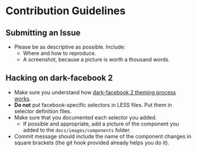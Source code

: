 
Contribution Guidelines
=======================

Submitting an Issue
-------------------
* Please be as descriptive as possible. Include:
  * Where and how to reproduce.
  * A screenshot, because a picture is worth a thousand words.

Hacking on dark-facebook 2
--------------------------
* Make sure you understand how [dark-facebook 2 theming process works](docs/theming-process.md).
* __Do not__ put facebook-specific selectors in LESS files.
  Put them in selector definition files.
* Make sure that you documented each selector you added.
  * If possible and appropriate,
    add a picture of the component you added to the `docs/images/components` folder.
* Commit message should include the name of the component changes in square brackets (the git hook provided already helps you do it).


